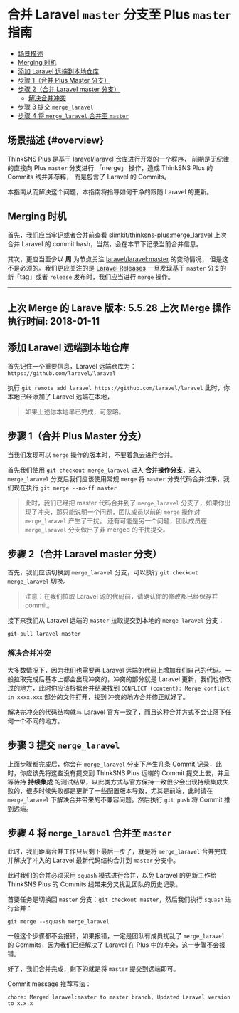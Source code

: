# 合并 Laravel `master` 分支至 Plus `master` 指南

- [场景描述](#overview)
- [Merging 时机](#merging-time)
- [添加 Laravel 远端到本地仓库](#add-laravel-repo)
- [步骤 1（合并 Plus Master 分支）](#merged-plus-master-branch)
- [步骤 2（合并 Laravel master 分支）](#merged-laravel-master-branch)
    - [解决合并冲突](#resolve-conflict)
- [步骤 3 提交 `merge_laravel`](#push-merge-laravel-branch)
- [步骤 4 将 `merge_laravel` 合并至 `master`](#merged-merge-laravel-branch-to-master)

<h2 id="overview">场景描述 {#overview}</h2>

ThinkSNS Plus 是基于 [laravel/laravel](https://github.com/laravel/laravel) 仓库进行开发的一个程序，
前期是无纪律的直接向 Plus `master` 分支进行 「merge」 操作，造成 ThinkSNS Plus 的 Commits 线并非存粹，
而是包含了 Laravel 的 Commits。

本指南从而解决这个问题，本指南将指导如何干净的跟随 Laravel 的更新。

<a name="merging-time"></a>
## Merging 时机

首先，我们应当牢记或者合并前查看 [slimkit/thinksns-plus:merge_laravel](https://github.com/slimkit/thinksns-plus/tree/merge_laravel) 上次合并 Laravel 的 commit hash，当然，会在本节下记录当前合并信息。

其次，更应当至少以 **周** 为节点关注 [laravel/laravel:master](https://github.com/laravel/laravel/tree/master) 的变动情况，
但是这不是必须的。我们更应关注的是 [Laravel Releases](https://github.com/laravel/laravel/releases) 一旦发现基于 `master` 分支的新「tag」或者 `release` 发布时，我们应当进行 `merge` 操作。

---
上次 Merge 的 Larave 版本: 5.5.28
上次 Merge 操作执行时间: 2018-01-11
---

<a name="add-laravel-repo"></a>
## 添加 Laravel 远端到本地仓库

首先记住一个重要信息，Laravel 远端仓库为：`https://github.com/laravel/laravel`

执行 `git remote add laravel https://github.com/laravel/laravel` 此时，你本地已经添加了 Laravel 远端在本地，

> 如果上述你本地早已完成，可忽略。

<a name="merged-plus-master-branch"></a>
## 步骤 1（合并 Plus Master 分支）

当我们发现可以 `merge` 操作的版本时，不要着急去进行合并。

首先我们使用 `git checkout merge_laravel` 进入 **合并操作分支**，进入 `merge_laravel` 分支后我们应该使用常规 `merge` 将 `master` 
分支代码合并过来，我们现在执行 `git merge --no-ff master`

> 此时，我们已经把 master 代码合并到了 `merge_laravel` 分支了，如果你出现了冲突，那只能说明一个问题，团队成员以前的 `merge` 操作对 `merge_laravel` 产生了干扰。
> 还有可能是另一个问题，团队成员在 `merge_laravel` 分支做出了非 merged 的干扰提交。

<a name="merged-laravel-master-branch"></a>
## 步骤 2（合并 Laravel master 分支）

首先，我们应该切换到 `merge_laravel` 分支，可以执行 `git checkout merge_laravel` 切换。

> 注意：在我们拉取 Laravel 源的代码前，请确认你的修改都已经保存并 commit。

接下来我们从 Laravel 远端的 `master` 拉取提交到本地的 `merge_laravel` 分支：

```shell
git pull laravel master
```

<a name="resolve-conflict"></a>
### 解决合并冲突

大多数情况下，因为我们也需要再 Laravel 远端的代码上增加我们自己的代码。一般拉取完成后基本上都会出现冲突的，冲突的部分就是 Laravel 更新，我们也修改过的地方，此时你应该根据合并结果找到 `CONFLICT (content): Merge conflict in xxxx.xxx` 部分的文件打开，找到
冲突的地方合并修正就好了。

解决完冲突的代码结构就与 Laravel 官方一致了，而且这种合并方式不会让落下任何一个不同的地方。

<a name="push-merge-laravel-branch"></a>
## 步骤 3 提交 `merge_laravel`

上面步骤都完成后，你会在 `merge_laravel` 分支下产生几条 Commit 记录，此时，你应该先将这些没有提交到 ThinkSNS Plus 远端的 Commit 提交上去，并且等待持 **持续集成** 的测试结果，以此类方式与官方保持一致很少会出现持续集成失败的，很多时候失败都是更新了一些配置版本导致，尤其是前端，此时请在 `merge_laravel`
 下解决合并带来的不兼容问题。然后执行 `git push` 将 Commit 推到远端。

<a name="merged-merge-laravel-branch-to-master"></a>
## 步骤 4 将 `merge_laravel` 合并至 `master`

此时，我们距离合并工作只只剩下最后一步了，就是将 `merge_laravel` 合并完成并解决了冲入的 Laravel 最新代码结构合并到 `master` 分支中。

此时我们的合并必须采用 `squash` 模式进行合并，以免 Laravel 的更新工作给 ThinkSNS Plus 的 Commits 线带来分叉扰乱团队的历史记录。

首要任务是切换回 `master` 分支：`git checkout master`，然后我们执行 `squash` 进行合并：

```shell
git merge --squash merge_laravel
```

一般这个步骤都不会报错，如果报错，一定是团队有成员扰乱了 `merge_laravel` 的 Commits，因为我们已经解决了 Laravel 在 Plus 中的冲突，这一步骤不会报错。

好了，我们合并完成，剩下的就是将 `master` 提交到远端即可。

Commit message 推荐写法：

```
chore: Merged laravel:master to master branch, Updated Laravel version to x.x.x
```
